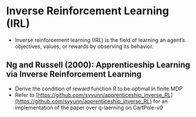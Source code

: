 # Inverse Reinforcement Learning (IRL)
- Inverse reinforcement learning (IRL) is the field of learning an agent’s objectives, values, or rewards by observing its behavior.

## Ng and Russell (2000): Apprenticeship Learning via Inverse Reinforcement Learning

- Derive the condition of reward function R to be optimal in finite MDP
- Refer to [https://github.com/syyunn/apprenticeship_inverse_RL](https://github.com/syyunn/apprenticeship_inverse_RL) for an implementation of the paper over q-laerning on CartPole-v0 
